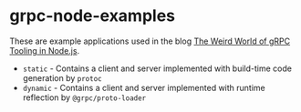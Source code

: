 # grpc-node-examples

These are example applications used in the blog [The Weird World of gRPC Tooling in Node.js](https://medium.com/expedia-group-tech/the-weird-world-of-grpc-tooling-for-node-js-part-1-40a442966876).

* `static` - Contains a client and server implemented with build-time code generation by `protoc`
* `dynamic` - Contains a client and server implemented with runtime reflection by `@grpc/proto-loader`
